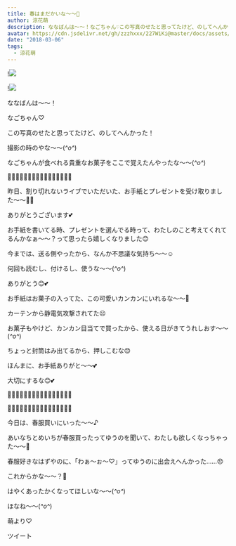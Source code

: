 ```yaml
---
title: 春はまだかいな〜〜🌸
author: 涼花萌
description: ななばんは〜〜！なごちゃん♡この写真のせたと思ってたけど、のしてへんかった！撮影の時のやな〜〜(*^o^*)なごちゃんが食べれる貴重なお菓子をここで覚えた...
avatar: https://cdn.jsdelivr.net/gh/zzzhxxx/227WiKi@master/docs/assets/photo/avatar/moe.jpg
date: "2018-03-06"
tags:
  - 涼花萌
---
```


!![](https://cdn.jsdelivr.net/gh/zzzhxxx/227WiKi-image@master/blog-image/moe-2018-03-06_1.jpg)

!![](https://cdn.jsdelivr.net/gh/zzzhxxx/227WiKi-image@master/blog-image/moe-2018-03-06_2.jpg)






ななばんは〜〜！





なごちゃん♡





この写真のせたと思ってたけど、のしてへんかった！




撮影の時のやな〜〜(*^o^*)




なごちゃんが食べれる貴重なお菓子をここで覚えたんやったな〜〜(*^o^*)









💌🎁💌🎁💌🎁💌🎁💌🎁💌🎁💌🎁💌🎁




昨日、割り切れないライブでいただいた、お手紙とプレゼントを受け取りました〜〜🤗💕





ありがとうございます💕








お手紙を書いてる時、プレゼントを選んでる時って、わたしのこと考えてくれてるんかなぁ〜〜？って思ったら嬉しくなりました😊







今までは、送る側やったから、なんか不思議な気持ち〜〜☺️








何回も読むし、付けるし、使うな〜〜(*^o^*)





ありがとう😊💕









お手紙はお菓子の入ってた、この可愛いカンカンにいれるな〜〜🤗









カーテンから静電気攻撃されてた☹️








お菓子もやけど、カンカン目当てで買ったから、使える日がきてうれしおす〜〜(*^o^*)







ちょっと封筒はみ出てるから、押しこむな😊







ほんまに、お手紙ありがと〜〜💕






大切にするな😊💕





💌🎁💌🎁💌🎁💌🎁💌🎁💌🎁💌🎁💌🎁








👗🌸👗🌸👗🌸👗🌸👗🌸👗🌸👗🌸👗🌸




今日は、春服買いにいった〜〜♪






あいなちとめいちが春服買ったってゆうのを聞いて、わたしも欲しくなっちゃった〜〜🌸





春服好きなはずやのに、「わぁ〜ぉ〜♡」ってゆうのに出会えへんかった……😞







これからかな〜〜？🌸



はやくあったかくなってほしいな〜〜(*^o^*)











ほなね〜〜(*^o^*)



萌より♡


ツイート



